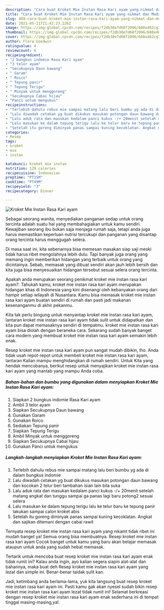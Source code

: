 ```yaml
---
description: "Cara buat Kroket Mie Instan Rasa Kari ayam yang nikmat dan Mudah Dibuat"
title: "Cara buat Kroket Mie Instan Rasa Kari ayam yang nikmat dan Mudah Dibuat"
slug: 489-cara-buat-kroket-mie-instan-rasa-kari-ayam-yang-nikmat-dan-mudah-dibuat
date: 2021-05-11T21:42:23.226Z
image: https://img-global.cpcdn.com/recipes/f2db38e7d68f2096/680x482cq70/kroket-mie-instan-rasa-kari-ayam-foto-resep-utama.jpg
thumbnail: https://img-global.cpcdn.com/recipes/f2db38e7d68f2096/680x482cq70/kroket-mie-instan-rasa-kari-ayam-foto-resep-utama.jpg
cover: https://img-global.cpcdn.com/recipes/f2db38e7d68f2096/680x482cq70/kroket-mie-instan-rasa-kari-ayam-foto-resep-utama.jpg
author: Flora Goodwin
ratingvalue: 4
reviewcount: 6
recipeingredient:
- "2 bungkus indomie Rasa Kari ayam"
- "3 telor ayam"
- "Secukupnya Daun bawang"
- " Garam"
- " Roico"
- " Tepung panir"
- " Tepung Terigu"
- " Minyak untuk menggoreng"
- "Secukupnya Cabai hijau"
- "Panci untuk mengukus"
recipeinstructions:
- "Terlebih dahulu rebus mie sampai matang lalu beri bumbu yg ada di dalam bungkus indomie"
- "Lalu diwadah cetakan yg buat dikukus masukan potongan daun bawang dan kocokan 2 telur beri tambahan isian lain bila suka"
- "Lalu aduk rata dan masukan kedalam panci kukus -/+ 20menit setelah matang angkat dan tunggu sampai ga panas lagi baru potong2 sesuai selera"
- "Lalu masukan ke dalam tepung terigu lalu ke telur baru ke tepung panir lakukan sampai calon kroket abis"
- "Setelah itu goreng diminyak panas sampai kuning kecoklatan. Angkat dan sajikan ditemani dengan cabai rawit"
categories:
- Resep
tags:
- kroket
- mie
- instan

katakunci: kroket mie instan 
nutrition: 129 calories
recipecuisine: Indonesian
preptime: "PT15M"
cooktime: "PT49M"
recipeyield: "3"
recipecategory: Dinner

---
```



![Kroket Mie Instan Rasa Kari ayam](https://img-global.cpcdn.com/recipes/f2db38e7d68f2096/680x482cq70/kroket-mie-instan-rasa-kari-ayam-foto-resep-utama.jpg)

Sebagai seorang wanita, menyediakan panganan sedap untuk orang tercinta adalah suatu hal yang membahagiakan untuk kamu sendiri. Kewajiban seorang ibu bukan saja menjaga rumah saja, tetapi anda juga harus memastikan keperluan nutrisi tercukupi dan panganan yang disantap orang tercinta harus menggugah selera.

Di masa  saat ini, kita sebenarnya bisa memesan masakan siap saji meski tidak harus ribet mengolahnya lebih dulu. Tapi banyak juga orang yang memang ingin memberikan hidangan yang terbaik untuk orang yang dicintainya. Sebab, memasak yang dibuat sendiri akan jauh lebih bersih dan kita juga bisa menyesuaikan hidangan tersebut sesuai selera orang tercinta. 



Apakah anda merupakan seorang penikmat kroket mie instan rasa kari ayam?. Tahukah kamu, kroket mie instan rasa kari ayam merupakan hidangan khas di Indonesia yang kini disenangi oleh kebanyakan orang dari hampir setiap wilayah di Nusantara. Kamu bisa memasak kroket mie instan rasa kari ayam buatan sendiri di rumah dan pasti jadi makanan kesenanganmu di akhir pekanmu.

Kita tak perlu bingung untuk menyantap kroket mie instan rasa kari ayam, lantaran kroket mie instan rasa kari ayam tidak sulit untuk didapatkan dan kita pun dapat memasaknya sendiri di tempatmu. kroket mie instan rasa kari ayam bisa diolah dengan beraneka cara. Sekarang sudah banyak banget cara modern yang membuat kroket mie instan rasa kari ayam semakin lebih enak.

Resep kroket mie instan rasa kari ayam pun sangat mudah dibikin, lho. Anda tidak usah repot-repot untuk membeli kroket mie instan rasa kari ayam, lantaran Kalian mampu menghidangkan di rumah sendiri. Untuk Kita yang hendak mencobanya, berikut resep untuk menyajikan kroket mie instan rasa kari ayam yang mantab yang mampu Anda coba.

<!--inarticleads1-->

##### Bahan-bahan dan bumbu yang digunakan dalam menyiapkan Kroket Mie Instan Rasa Kari ayam:

1. Siapkan 2 bungkus indomie Rasa Kari ayam
1. Ambil 3 telor ayam
1. Siapkan Secukupnya Daun bawang
1. Gunakan  Garam
1. Gunakan  Roico
1. Sediakan  Tepung panir
1. Siapkan  Tepung Terigu
1. Ambil  Minyak untuk menggoreng
1. Siapkan Secukupnya Cabai hijau
1. Gunakan Panci untuk mengukus




<!--inarticleads2-->

##### Langkah-langkah menyiapkan Kroket Mie Instan Rasa Kari ayam:

1. Terlebih dahulu rebus mie sampai matang lalu beri bumbu yg ada di dalam bungkus indomie
1. Lalu diwadah cetakan yg buat dikukus masukan potongan daun bawang dan kocokan 2 telur beri tambahan isian lain bila suka
1. Lalu aduk rata dan masukan kedalam panci kukus -/+ 20menit setelah matang angkat dan tunggu sampai ga panas lagi baru potong2 sesuai selera
1. Lalu masukan ke dalam tepung terigu lalu ke telur baru ke tepung panir lakukan sampai calon kroket abis
1. Setelah itu goreng diminyak panas sampai kuning kecoklatan. Angkat dan sajikan ditemani dengan cabai rawit




Ternyata resep kroket mie instan rasa kari ayam yang nikamt tidak ribet ini mudah banget ya! Semua orang bisa membuatnya. Resep kroket mie instan rasa kari ayam Cocok banget untuk kamu yang baru akan belajar memasak ataupun untuk anda yang sudah hebat memasak.

Tertarik untuk mencoba buat resep kroket mie instan rasa kari ayam enak tidak rumit ini? Kalau anda ingin, ayo kalian segera siapin alat-alat dan bahannya, maka buat deh Resep kroket mie instan rasa kari ayam yang lezat dan simple ini. Benar-benar taidak sulit kan. 

Jadi, ketimbang anda berlama-lama, yuk kita langsung buat resep kroket mie instan rasa kari ayam ini. Pasti kamu gak akan nyesel sudah bikin resep kroket mie instan rasa kari ayam lezat tidak rumit ini! Selamat berkreasi dengan resep kroket mie instan rasa kari ayam enak sederhana ini di tempat tinggal masing-masing,ya!.

